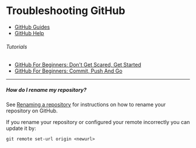 # Troubleshooting GitHub

- [GitHub Guides](https://guides.github.com/)
- [GitHub Help](https://help.github.com/)

###### Tutorials

- [GitHub For Beginners: Don't Get Scared, Get Started](http://readwrite.com/2013/09/30/understanding-github-a-journey-for-beginners-part-1)
- [GitHub For Beginners: Commit, Push And Go](http://readwrite.com/2013/10/02/github-for-beginners-part-2)

---

##### How do I rename my repository?

See [Renaming a repository](https://help.github.com/articles/renaming-a-repository/) for instructions on how to rename your repository on GitHub.

If you rename your repository or configured your remote incorrectly you can update it by:

    git remote set-url origin <newurl>

